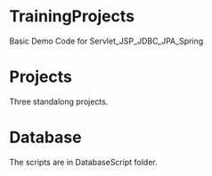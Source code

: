 # TrainingProjects
Basic Demo Code for Servlet_JSP_JDBC_JPA_Spring
# Projects
Three standalong projects.
# Database
The scripts are in DatabaseScript folder.
